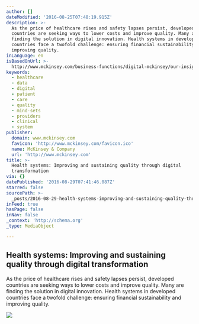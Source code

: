 ```yaml
---
author: []
dateModified: '2016-08-25T07:48:19.915Z'
description: >-
  As the price of healthcare rises and safety lapses persist, developed
  countries are seeking ways to lower costs and improve quality. Many are
  finding the solution in digital innovation. Health systems in developed
  countries face a twofold challenge: ensuring financial sustainability and
  improving quality.
inLanguage: en
isBasedOnUrl: >-
  http://www.mckinsey.com/business-functions/digital-mckinsey/our-insights/health-systems-improving-and-sustaining-quality-through-digital-transformation
keywords:
  - healthcare
  - data
  - digital
  - patient
  - care
  - quality
  - mind-sets
  - providers
  - clinical
  - system
publisher:
  domain: www.mckinsey.com
  favicon: 'http://www.mckinsey.com/favicon.ico'
  name: McKinsey & Company
  url: 'http://www.mckinsey.com'
title: >-
  Health systems: Improving and sustaining quality through digital
  transformation
via: {}
datePublished: '2016-08-29T07:41:46.087Z'
starred: false
sourcePath: >-
  _posts/2016-08-29-health-systems-improving-and-sustaining-quality-through-dig.md
inFeed: true
hasPage: false
inNav: false
_context: 'http://schema.org'
_type: MediaObject

---
```

<article style=""><h1>Health systems: Improving and sustaining quality through digital transformation</h1><p>As the price of healthcare rises and safety lapses persist, developed countries are seeking ways to lower costs and improve quality. Many are finding the solution in digital innovation. Health systems in developed countries face a twofold challenge: ensuring financial sustainability and improving quality.</p><img src="http://www.mckinsey.com/~/media/McKinsey/Business%20Functions/McKinsey%20Digital/Our%20Insights/Health%20systems%20Improving%20and%20sustaining%20quality%20through%20digital%20transformation/healthcare-1536x1536_Standard.ashx" /></article>